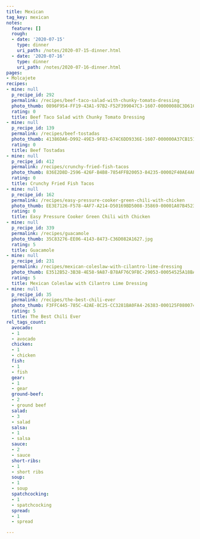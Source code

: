 ```yaml
---
title: Mexican
tag_key: mexican
notes:
  feature: []
  rough:
  - date: '2020-07-15'
    type: dinner
    uri_path: /notes/2020-07-15-dinner.html
  - date: '2020-07-16'
    type: dinner
    uri_path: /notes/2020-07-16-dinner.html
pages:
- Molcajete
recipes:
- mine: null
  p_recipe_id: 292
  permalink: /recipes/beef-taco-salad-with-chunky-tomato-dressing
  photo_thumb: 0896F954-FF19-43A1-97B2-F52F399047C3-1607-00000088C3D61CAD.jpg
  rating: 0
  title: Beef Taco Salad with Chunky Tomato Dressing
- mine: null
  p_recipe_id: 139
  permalink: /recipes/beef-tostadas
  photo_thumb: 41386DA6-D992-49E3-9F83-674C6DD9336E-1607-000000A37CB15189.jpg
  rating: 0
  title: Beef Tostadas
- mine: null
  p_recipe_id: 412
  permalink: /recipes/crunchy-fried-fish-tacos
  photo_thumb: 836E2D8D-2596-426F-B4B8-7854FFB20053-84235-00002F40AE4AFE85.jpg
  rating: 0
  title: Crunchy Fried Fish Tacos
- mine: null
  p_recipe_id: 162
  permalink: /recipes/easy-pressure-cooker-green-chili-with-chicken
  photo_thumb: EE3E7126-F578-4AF7-A214-D50169BD5008-35869-00001A07B4523F7D.jpg
  rating: 0
  title: Easy Pressure Cooker Green Chili with Chicken
- mine: null
  p_recipe_id: 339
  permalink: /recipes/guacamole
  photo_thumb: 35C83276-EE06-4143-8473-C36D082A1627.jpg
  rating: 5
  title: Guacamole
- mine: null
  p_recipe_id: 231
  permalink: /recipes/mexican-coleslaw-with-cilantro-lime-dressing
  photo_thumb: E3512B52-3B38-4E58-9A87-B78AF76C9FBC-29053-00054525A18BAD83.jpg
  rating: 5
  title: Mexican Coleslaw with Cilantro Lime Dressing
- mine: null
  p_recipe_id: 35
  permalink: /recipes/the-best-chili-ever
  photo_thumb: F3FFC445-785C-42AE-8C25-CC3281BA0FA4-26383-000125F0800740CD.jpg
  rating: 5
  title: The Best Chili Ever
rel_tags_count:
  avocado:
  - 1
  - avocado
  chicken:
  - 1
  - chicken
  fish:
  - 1
  - fish
  gear:
  - 1
  - gear
  ground-beef:
  - 2
  - ground beef
  salad:
  - 3
  - salad
  salsa:
  - 1
  - salsa
  sauce:
  - 2
  - sauce
  short-ribs:
  - 1
  - short ribs
  soup:
  - 1
  - soup
  spatchcocking:
  - 1
  - spatchcocking
  spread:
  - 1
  - spread

---
```

